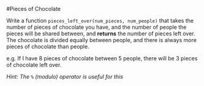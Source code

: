 #Pieces of Chocolate

Write a function `pieces_left_over(num_pieces, num_people)` that 
takes the number of pieces of chocolate you have, and the number 
of people the pieces will be shared between, and **returns** the 
number of pieces left over. The chocolate is divided equally 
between people, and there is always more pieces of chocolate 
than people. 

e.g. If I have 8 pieces of chocolate between 5 people, there will 
be 3 pieces of chocolate left over. 

*Hint: The `%` (modulo) operator is useful for this*
